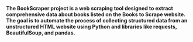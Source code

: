 **The BookScraper project is a web scraping tool designed to extract comprehensive data about books listed on the Books to Scrape website. The goal is to automate the process of collecting structured data from an unstructured HTML website using Python and libraries like requests, BeautifulSoup, and pandas.**
